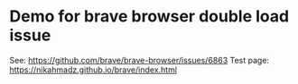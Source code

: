 # Demo for brave browser double load issue
See: https://github.com/brave/brave-browser/issues/6863
Test page: https://nikahmadz.github.io/brave/index.html
